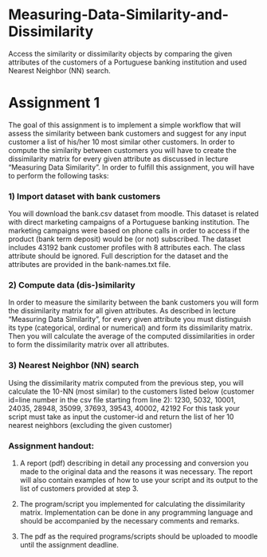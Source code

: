 # Measuring-Data-Similarity-and-Dissimilarity
Access the similarity or dissimilarity objects by comparing the given attributes of the customers of a Portuguese banking institution and used Nearest Neighbor (NN) search.

# Assignment 1
The goal of this assignment is to implement a simple workflow that will assess the similarity between bank customers and suggest for any input customer a list of his/her 10 most similar other customers. In order to compute the similarity between customers you will have to create the dissimilarity matrix for every given attribute as discussed in lecture “Measuring Data Similarity”. In order to fulfill this assignment, you will have to perform the following tasks:

### 1) Import dataset with bank customers
You will download the bank.csv dataset from moodle. This dataset is related with direct marketing campaigns of a Portuguese banking institution. The marketing campaigns were based on phone calls in order to access if the product (bank term deposit) would be (or not) subscribed. The dataset includes 43192 bank customer profiles with 8 attributes each. The class attribute should be ignored. Full description for the dataset and the attributes are provided in the bank-names.txt file.

### 2) Compute data (dis-)similarity
In order to measure the similarity between the bank customers you will form the dissimilarity matrix for all given attributes. As described in lecture “Measuring Data Similarity”, for every given attribute you must distinguish its type (categorical, ordinal or numerical) and form its dissimilarity matrix. Then you will calculate the average of the computed dissimilarities in order to form the dissimilarity matrix over all attributes.

### 3) Nearest Neighbor (NN) search
Using the dissimilarity matrix computed from the previous step, you will calculate the 10-NN (most similar) to the customers listed below (customer id=line number in the csv file starting from line 2):
1230, 5032, 10001, 24035, 28948, 35099, 37693, 39543, 40002, 42192
For this task your script must take as input the customer-id and return the list of her 10 nearest neighbors (excluding the given customer)

### Assignment handout:

1) A report (pdf) describing in detail any processing and conversion you made to the original data and the reasons it was necessary. The report will also contain examples of how to use your script and its output to the list of customers provided at step 3.

2) The program/script you implemented for calculating the dissimilarity matrix. Implementation can be done in any programming language and should be accompanied by the necessary comments and remarks.

3) The pdf as the required programs/scripts should be uploaded to moodle until the assignment deadline.
